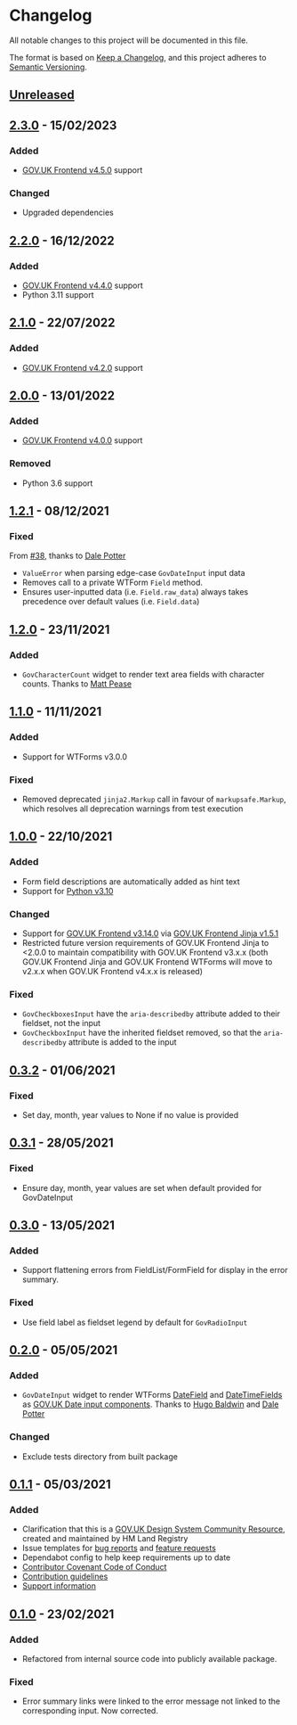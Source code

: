 # Changelog

All notable changes to this project will be documented in this file.

The format is based on [Keep a Changelog](https://keepachangelog.com/en/1.0.0/), and this project adheres to [Semantic Versioning](https://semver.org/spec/v2.0.0.html).

## [Unreleased](https://github.com/LandRegistry/govuk-frontend-wtf/compare/2.3.0..main)

## [2.3.0](https://github.com/LandRegistry/govuk-frontend-wtf/releases/tag/2.3.0) - 15/02/2023

### Added

- [GOV.UK Frontend v4.5.0](https://github.com/alphagov/govuk-frontend/releases/tag/v4.5.0) support

### Changed

- Upgraded dependencies

## [2.2.0](https://github.com/LandRegistry/govuk-frontend-wtf/releases/tag/2.2.0) - 16/12/2022

### Added

- [GOV.UK Frontend v4.4.0](https://github.com/alphagov/govuk-frontend/releases/tag/v4.4.0) support
- Python 3.11 support

## [2.1.0](https://github.com/LandRegistry/govuk-frontend-wtf/releases/tag/2.1.0) - 22/07/2022

### Added

- [GOV.UK Frontend v4.2.0](https://github.com/alphagov/govuk-frontend/releases/tag/v4.2.0) support

## [2.0.0](https://github.com/LandRegistry/govuk-frontend-wtf/releases/tag/2.0.0) - 13/01/2022

### Added

- [GOV.UK Frontend v4.0.0](https://github.com/alphagov/govuk-frontend/releases/tag/v4.0.0) support

### Removed

- Python 3.6 support

## [1.2.1](https://github.com/LandRegistry/govuk-frontend-wtf/releases/tag/1.2.1) - 08/12/2021

### Fixed

From [#38](https://github.com/LandRegistry/govuk-frontend-wtf/pull/38), thanks to [Dale Potter](https://github.com/dalepotter)

- `ValueError` when parsing edge-case `GovDateInput` input data
- Removes call to a private WTForm `Field` method.
- Ensures user-inputted data (i.e. `Field.raw_data`) always takes precedence over default values (i.e. `Field.data`)

## [1.2.0](https://github.com/LandRegistry/govuk-frontend-wtf/releases/tag/1.2.0) - 23/11/2021

### Added

- `GovCharacterCount` widget to render text area fields with character counts. Thanks to [Matt Pease](https://github.com/Skablam)

## [1.1.0](https://github.com/LandRegistry/govuk-frontend-wtf/releases/tag/1.1.0) - 11/11/2021

### Added

- Support for WTForms v3.0.0

### Fixed

- Removed deprecated `jinja2.Markup` call in favour of `markupsafe.Markup`, which resolves all deprecation warnings from test execution

## [1.0.0](https://github.com/LandRegistry/govuk-frontend-wtf/releases/tag/1.0.0) - 22/10/2021

### Added

- Form field descriptions are automatically added as hint text
- Support for [Python v3.10](https://www.python.org/downloads/release/python-3100/)

### Changed

- Support for [GOV.UK Frontend v3.14.0](https://github.com/alphagov/govuk-frontend/releases/tag/v3.14.0) via [GOV.UK Frontend Jinja v1.5.1](https://github.com/LandRegistry/govuk-frontend-jinja/releases/tag/1.5.1)
- Restricted future version requirements of GOV.UK Frontend Jinja to <2.0.0 to maintain compatibility with GOV.UK Frontend v3.x.x (both GOV.UK Frontend Jinja and GOV.UK Frontend WTForms will move to v2.x.x when GOV.UK Frontend v4.x.x is released)

### Fixed

- `GovCheckboxesInput` have the `aria-describedby` attribute added to their fieldset, not the input
- `GovCheckboxInput` have the inherited fieldset removed, so that the `aria-describedby` attribute is added to the input

## [0.3.2](https://github.com/LandRegistry/govuk-frontend-wtf/releases/tag/0.3.2) - 01/06/2021

### Fixed

- Set day, month, year values to None if no value is provided

## [0.3.1](https://github.com/LandRegistry/govuk-frontend-wtf/releases/tag/0.3.1) - 28/05/2021

### Fixed

- Ensure day, month, year values are set when default provided for GovDateInput

## [0.3.0](https://github.com/LandRegistry/govuk-frontend-wtf/releases/tag/0.3.0) - 13/05/2021

### Added

- Support flattening errors from FieldList/FormField for display in the error summary.

### Fixed

- Use field label as fieldset legend by default for `GovRadioInput`

## [0.2.0](https://github.com/LandRegistry/govuk-frontend-wtf/releases/tag/0.2.0) - 05/05/2021

### Added

- `GovDateInput` widget to render WTForms [DateField](https://wtforms.readthedocs.io/en/2.3.x/fields/#wtforms.fields.DateField) and [DateTimeFields](https://wtforms.readthedocs.io/en/2.3.x/fields/#wtforms.fields.DateTimeField) as [GOV.UK Date input components](https://design-system.service.gov.uk/components/date-input/). Thanks to [Hugo Baldwin](https://github.com/byzantime) and [Dale Potter](https://github.com/dalepotter)

### Changed

- Exclude tests directory from built package

## [0.1.1](https://github.com/LandRegistry/govuk-frontend-wtf/releases/tag/0.1.1) - 05/03/2021

### Added

- Clarification that this is a [GOV.UK Design System Community Resource](https://design-system.service.gov.uk/community/resources-and-tools/), created and maintained by HM Land Registry
- Issue templates for [bug reports](.github/ISSUE_TEMPLATE/bug_report.md) and [feature requests](.github/ISSUE_TEMPLATE/feature_request.md)
- Dependabot config to help keep requirements up to date
- [Contributor Covenant Code of Conduct](CODE_OF_CONDUCT.md)
- [Contribution guidelines](CONTRIBUTING.md)
- [Support information](README.md#support)

## [0.1.0](https://github.com/LandRegistry/govuk-frontend-wtf/releases/tag/0.1.0) - 23/02/2021

### Added

- Refactored from internal source code into publicly available package.

### Fixed

- Error summary links were linked to the error message not linked to the corresponding input. Now corrected.
